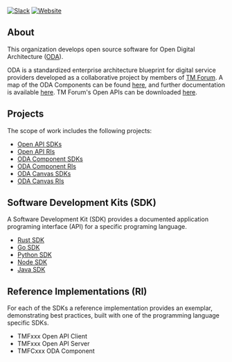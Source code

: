 [![Slack](https://img.shields.io/badge/ODA%20Components-slack-red?logo=slack&color=E01A59)](https://oda-components.slack.com)
[![Website](https://img.shields.io/website?logo=oda-components&label=ODA%20Components%20WebSite&url=https%3A%2F%2Fwww.oda-components.org)](https://www.oda-components.org)
## About
This organization develops open source software for Open Digital Architecture
([ODA](https://www.tmforum.org/oda/)).

ODA is a standardized enterprise architecture blueprint for digital service
providers developed as a collaborative project by members of
[TM Forum](https://www.tmforum.org/). A map of the ODA Components can be found
[here](https://www.tmforum.org/oda/directory/components-map), and further
documentation is available [here](https://tmforum-oda.github.io/oda-ca-docs/).
TM Forum's Open APIs can be downloaded
[here](https://www.tmforum.org/oda/open-apis/table).

## Projects
The scope of work includes the following projects:
* [Open API SDKs](https://github.com/orgs/oda-components/projects/1/views/1?layout=board)
* [Open API RIs](https://github.com/orgs/oda-components/projects/2/views/1?layout=board)
* [ODA Component SDKs](https://github.com/orgs/oda-components/projects/3/views/1?layout=board)
* [ODA Component RIs](https://github.com/orgs/oda-components/projects/4/views/1?layout=board)
* [ODA Canvas SDKs](https://github.com/orgs/oda-components/projects/5/views/1?layout=board)
* [ODA Canvas RIs](https://github.com/orgs/oda-components/projects/6/views/1?layout=board)

## Software Development Kits (SDK)
A Software Development Kit (SDK) provides a documented application programing interface (API) for a specific programing language.
* [Rust SDK](https://github.com/oda-components/oda-api-sdk-rust)
* [Go SDK](https://github.com/oda-components/oda-api-sdk-go)
* [Python SDK](https://github.com/oda-components/oda-api-sdk-python)
* [Node SDK](https://github.com/oda-components/oda-api-sdk-node)
* [Java SDK](https://github.com/oda-components/oda-api-sdk-java)

## Reference Implementations (RI)
For each of the SDKs a reference implementation provides an exemplar, demonstrating best practices, built with one of the programming language specific SDKs.
* TMFxxx Open API Client
* TMFxxx Open API Server
* TMFCxxx ODA Component
